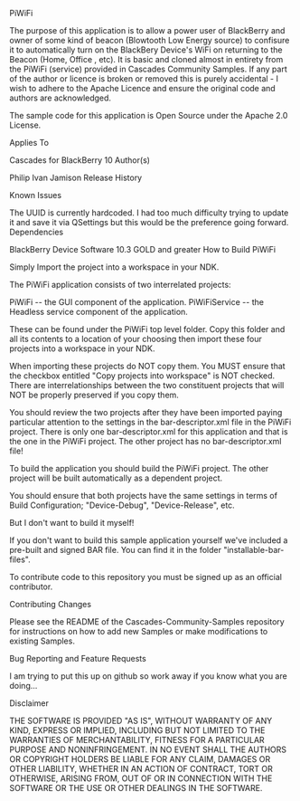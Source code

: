 
PiWiFi

The purpose of this application is to allow a power user of BlackBerry and owner of some kind of beacon (Blowtooth Low Energy source) to confisure it to automatically turn on the BlackBery Device's WiFi on returning to the Beacon (Home, Office , etc). It is basic and cloned almost in entirety from the PiWiFi (service) provided in Cascades Community Samples. If any part of the author or licence is broken or removed this is purely accidental - I wish to adhere to the Apache Licence and ensure the original code and authors are acknowledged.

The sample code for this application is Open Source under the Apache 2.0 License.

Applies To

Cascades for BlackBerry 10
Author(s)

Philip Ivan Jamison
Release History

Known Issues

The UUID is currently hardcoded. I had too much difficulty trying to update it and save it via QSettings but this would be the preference going forward.
Dependencies

BlackBerry Device Software 10.3 GOLD and greater
How to Build PiWiFi

Simply Import the project into a workspace in your NDK.

The PiWiFi application consists of two interrelated projects:

PiWiFi -- the GUI component of the application. PiWiFiService -- the Headless service component of the application.

These can be found under the PiWiFi top level folder. Copy this folder and all its contents to a location of your choosing then import these four projects into a workspace in your NDK.

When importing these projects do NOT copy them. You MUST ensure that the checkbox entitled "Copy projects into workspace" is NOT checked. There are interrelationships between the two constituent projects that will NOT be properly preserved if you copy them.

You should review the two projects after they have been imported paying particular attention to the settings in the bar-descriptor.xml file in the PiWiFi project. There is only one bar-descriptor.xml for this application and that is the one in the PiWiFi project. The other project has no bar-descriptor.xml file!

To build the application you should build the PiWiFi project. The other project will be built automatically as a dependent project.

You should ensure that both projects have the same settings in terms of Build Configuration; "Device-Debug", "Device-Release", etc.

But I don't want to build it myself!

If you don't want to build this sample application yourself we've included a pre-built and signed BAR file. You can find it in the folder "installable-bar-files".

To contribute code to this repository you must be signed up as an official contributor.

Contributing Changes

Please see the README of the Cascades-Community-Samples repository for instructions on how to add new Samples or make modifications to existing Samples.

Bug Reporting and Feature Requests

I am trying to put this up on github so work away if you know what you are doing...

Disclaimer

THE SOFTWARE IS PROVIDED "AS IS", WITHOUT WARRANTY OF ANY KIND, EXPRESS OR IMPLIED, INCLUDING BUT NOT LIMITED TO THE WARRANTIES OF MERCHANTABILITY, FITNESS FOR A PARTICULAR PURPOSE AND NONINFRINGEMENT. IN NO EVENT SHALL THE AUTHORS OR COPYRIGHT HOLDERS BE LIABLE FOR ANY CLAIM, DAMAGES OR OTHER LIABILITY, WHETHER IN AN ACTION OF CONTRACT, TORT OR OTHERWISE, ARISING FROM, OUT OF OR IN CONNECTION WITH THE SOFTWARE OR THE USE OR OTHER DEALINGS IN THE SOFTWARE.
